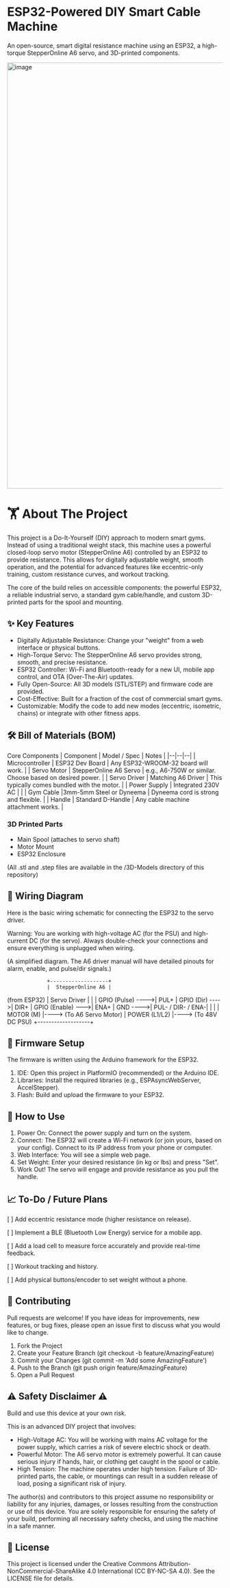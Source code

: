 # ESP32-Powered DIY Smart Cable Machine

An open-source, smart digital resistance machine using an ESP32, a high-torque StepperOnline A6 servo, and 3D-printed components. 

<img width="748" height="993" alt="image" src="https://github.com/user-attachments/assets/911381d6-aee3-4775-b78f-ad645e522a1c" />

# 🏋️ About The Project

This project is a Do-It-Yourself (DIY) approach to modern smart gyms. Instead of using a traditional weight stack, this machine uses a powerful closed-loop servo motor (StepperOnline A6) controlled by an ESP32 to provide resistance. This allows for digitally adjustable weight, smooth operation, and the potential for advanced features like eccentric-only training, custom resistance curves, and workout tracking.

The core of the build relies on accessible components: the powerful ESP32, a reliable industrial servo, a standard gym cable/handle, and custom 3D-printed parts for the spool and mounting.

## ✨ Key Features

- Digitally Adjustable Resistance: Change your "weight" from a web interface or physical buttons.
- High-Torque Servo: The StepperOnline A6 servo provides strong, smooth, and precise resistance.
- ESP32 Controller: Wi-Fi and Bluetooth-ready for a new UI, mobile app control, and OTA (Over-The-Air) updates.
- Fully Open-Source: All 3D models (STL/STEP) and firmware code are provided.
- Cost-Effective: Built for a fraction of the cost of commercial smart gyms.
- Customizable: Modify the code to add new modes (eccentric, isometric, chains) or integrate with other fitness apps.

## 🛠️ Bill of Materials (BOM)

Core Components
| Component | Model / Spec | Notes |
|--|--|--|
| Microcontroller | ESP32 Dev Board | Any ESP32-WROOM-32 board will work. |
| Servo Motor | StepperOnline A6 Servo | e.g., A6-750W or similar. Choose based on desired power. | 
| Servo Driver | Matching A6 Driver | This typically comes bundled with the motor. | 
| Power Supply | Integrated 230V AC | |
| Gym Cable |3mm-5mm Steel or Dyneema | Dyneema cord is strong and flexible. |
| Handle | Standard D-Handle | Any cable machine attachment works. | 


### 3D Printed Parts

- Main Spool (attaches to servo shaft)
- Motor Mount
- ESP32 Enclosure

(All .stl and .step files are available in the /3D-Models directory of this repository)

## 🔌 Wiring Diagram

Here is the basic wiring schematic for connecting the ESP32 to the servo driver.

Warning: You are working with high-voltage AC (for the PSU) and high-current DC (for the servo). Always double-check your connections and ensure everything is unplugged when wiring.

(A simplified diagram. The A6 driver manual will have detailed pinouts for alarm, enable, and pulse/dir signals.)

                 +-------------------+
                 |  StepperOnline A6 |
(from ESP32)     |   Servo Driver    |
                 |                   |
GPIO (Pulse) ---->| PUL+              |
GPIO (Dir)   ---->| DIR+              |
GPIO (Enable) --->| ENA+              |
GND          ---->| PUL- / DIR- / ENA-|
                 |                   |
                 |     MOTOR (M)     |----> (To A6 Servo Motor)
                 |     POWER (L1/L2) |----> (To 48V DC PSU)
                 +-------------------+


## 💾 Firmware Setup

The firmware is written using the Arduino framework for the ESP32.

1. IDE: Open this project in PlatformIO (recommended) or the Arduino IDE.
2. Libraries: Install the required libraries (e.g., ESPAsyncWebServer, AccelStepper).
3. Flash: Build and upload the firmware to your ESP32.

## 🚀 How to Use

1. Power On: Connect the power supply and turn on the system.
2. Connect: The ESP32 will create a Wi-Fi network (or join yours, based on your config). Connect to its IP address from your phone or computer.
3. Web Interface: You will see a simple web page.
4. Set Weight: Enter your desired resistance (in kg or lbs) and press "Set".
5. Work Out! The servo will engage and provide resistance as you pull the handle.

## 📈 To-Do / Future Plans

[ ] Add eccentric resistance mode (higher resistance on release).

[ ] Implement a BLE (Bluetooth Low Energy) service for a mobile app.

[ ] Add a load cell to measure force accurately and provide real-time feedback.

[ ] Workout tracking and history.

[ ] Add physical buttons/encoder to set weight without a phone.

## 🤝 Contributing

Pull requests are welcome! If you have ideas for improvements, new features, or bug fixes, please open an issue first to discuss what you would like to change.

1. Fork the Project
2. Create your Feature Branch (git checkout -b feature/AmazingFeature)
3. Commit your Changes (git commit -m 'Add some AmazingFeature')
4. Push to the Branch (git push origin feature/AmazingFeature)
5. Open a Pull Request

## ⚠️ Safety Disclaimer ⚠️

Build and use this device at your own risk.

This is an advanced DIY project that involves:

- High-Voltage AC: You will be working with mains AC voltage for the power supply, which carries a risk of severe electric shock or death.
- Powerful Motor: The A6 servo motor is extremely powerful. It can cause serious injury if hands, hair, or clothing get caught in the spool or cable.
- High Tension: The machine operates under high tension. Failure of 3D-printed parts, the cable, or mountings can result in a sudden release of load, posing a significant risk of injury.

The author(s) and contributors to this project assume no responsibility or liability for any injuries, damages, or losses resulting from the construction or use of this device. You are solely responsible for ensuring the safety of your build, performing all necessary safety checks, and using the machine in a safe manner.

## 📄 License
This project is licensed under the Creative Commons Attribution-NonCommercial-ShareAlike 4.0 International (CC BY-NC-SA 4.0). See the LICENSE file for details.

